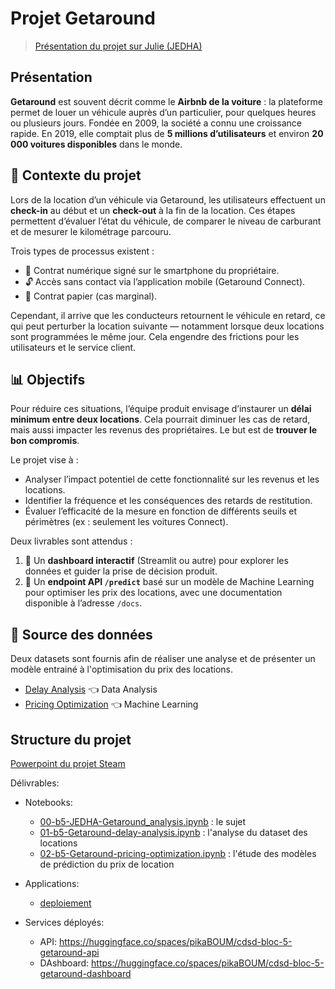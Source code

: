 # Projet Getaround

> [Présentation du projet sur Julie (JEDHA)](https://app.jedha.co/course/project-deployment-ft/getaround-analysis-ft)

## Présentation

**Getaround** est souvent décrit comme le **Airbnb de la voiture** : la plateforme permet de louer un véhicule auprès d’un particulier, pour quelques heures ou plusieurs jours. Fondée en 2009, la société a connu une croissance rapide. En 2019, elle comptait plus de **5 millions d’utilisateurs** et environ **20 000 voitures disponibles** dans le monde.

## 🚧 Contexte du projet 

Lors de la location d’un véhicule via Getaround, les utilisateurs effectuent un **check-in** au début et un **check-out** à la fin de la location. Ces étapes permettent d’évaluer l’état du véhicule, de comparer le niveau de carburant et de mesurer le kilométrage parcouru.

Trois types de processus existent :

* 📱 Contrat numérique signé sur le smartphone du propriétaire.
* 🔓 Accès sans contact via l’application mobile (Getaround Connect).
* 📝 Contrat papier (cas marginal).

Cependant, il arrive que les conducteurs retournent le véhicule en retard, ce qui peut perturber la location suivante — notamment lorsque deux locations sont programmées le même jour. Cela engendre des frictions pour les utilisateurs et le service client.

## 📊 Objectifs

Pour réduire ces situations, l’équipe produit envisage d’instaurer un **délai minimum entre deux locations**. Cela pourrait diminuer les cas de retard, mais aussi impacter les revenus des propriétaires. Le but est de **trouver le bon compromis**.

Le projet vise à :

* Analyser l’impact potentiel de cette fonctionnalité sur les revenus et les locations.
* Identifier la fréquence et les conséquences des retards de restitution.
* Évaluer l’efficacité de la mesure en fonction de différents seuils et périmètres (ex : seulement les voitures Connect).

Deux livrables sont attendus :

1. 🧾 Un **dashboard interactif** (Streamlit ou autre) pour explorer les données et guider la prise de décision produit.
2. 🤖 Un **endpoint API `/predict`** basé sur un modèle de Machine Learning pour optimiser les prix des locations, avec une documentation disponible à l’adresse `/docs`.

## 📁 Source des données

Deux datasets sont fournis afin de réaliser une analyse et de présenter un modèle entrainé à l'optimisation du prix des locations.

- [Delay Analysis](https://full-stack-assets.s3.eu-west-3.amazonaws.com/Deployment/get_around_delay_analysis.xlsx) 👈 Data Analysis
- [Pricing Optimization](https://full-stack-assets.s3.eu-west-3.amazonaws.com/Deployment/get_around_pricing_project.csv) 👈 Machine Learning

## Structure du projet
[Powerpoint du projet Steam]()

Délivrables:
- Notebooks:
  - [00-b5-JEDHA-Getaround_analysis.ipynb](00-b5-JEDHA-Getaround_analysis.ipynb) : le sujet
  - [01-b5-Getaround-delay-analysis.ipynb](01-b5-Getaround-delay-analysis.ipynb) : l'analyse du dataset des locations
  - [02-b5-Getaround-pricing-optimization.ipynb](02-b5-Getaround-pricing-optimization.ipynb) : l'étude des modèles de prédiction du prix de location

- Applications:
  - [deploiement](apps/README.md)

- Services déployés:
  - API: https://huggingface.co/spaces/pikaBOUM/cdsd-bloc-5-getaround-api
  - DAshboard: https://huggingface.co/spaces/pikaBOUM/cdsd-bloc-5-getaround-dashboard
